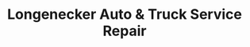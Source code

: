 ---
title: "Longenecker Auto & Truck Service Repair"
url: /mcalisterville/longenecker-auto-and-truck-service-repair/
shop: shop
---